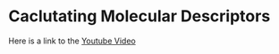 # Caclutating Molecular Descriptors
Here is a link to the [Youtube Video](https://youtu.be/9i9SY6Nd1Zw)
